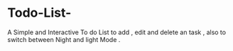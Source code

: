 # Todo-List-
A Simple and Interactive To do List to add , edit and delete an task , also to switch between Night and light Mode . 
